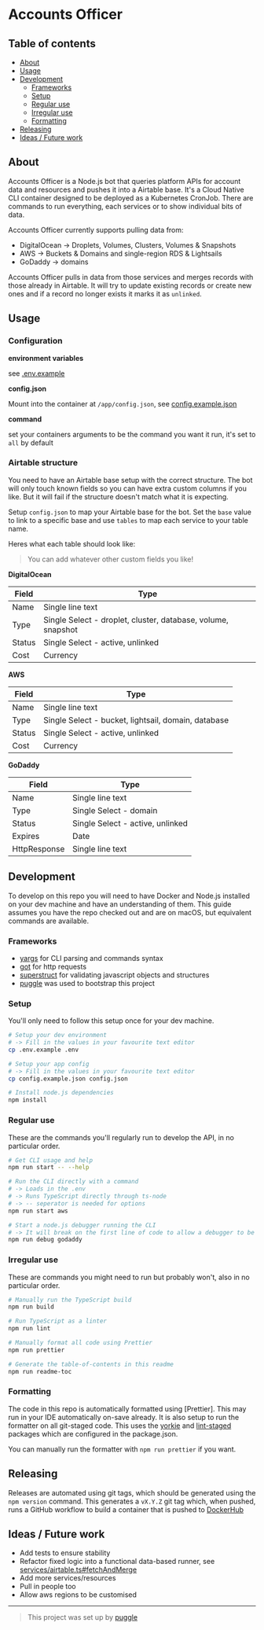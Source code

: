# Accounts Officer

<!-- toc-head -->

## Table of contents

- [About](#about)
- [Usage](#usage)
- [Development](#development)
  - [Frameworks](#frameworks)
  - [Setup](#setup)
  - [Regular use](#regular-use)
  - [Irregular use](#irregular-use)
  - [Formatting](#formatting)
- [Releasing](#releasing)
- [Ideas / Future work](#ideas--future-work)

<!-- toc-tail -->

## About

Accounts Officer is a Node.js bot that queries platform APIs for account data
and resources and pushes it into a Airtable base.
It's a Cloud Native CLI container designed to be deployed as a Kubernetes CronJob.
There are commands to run everything, each services or to show individual bits of data.

Accounts Officer currently supports pulling data from:

- DigitalOcean → Droplets, Volumes, Clusters, Volumes & Snapshots
- AWS → Buckets & Domains and single-region RDS & Lightsails
- GoDaddy → domains

Accounts Officer pulls in data from those services and merges records
with those already in Airtable.
It will try to update existing records or create new ones
and if a record no longer exists it marks it as `unlinked`.

## Usage

### Configuration

**environment variables**

see [.env.example](/.env.example)

**config.json**

Mount into the container at `/app/config.json`,
see [config.example.json](/config.example.json)

**command**

set your containers arguments to be the command you want it run,
it's set to `all` by default

### Airtable structure

You need to have an Airtable base setup with the correct structure.
The bot will only touch known fields so you can have extra custom columns if you like.
But it will fail if the structure doesn't match what it is expecting.

Setup `config.json` to map your Airtable base for the bot.
Set the `base` value to link to a specific base
and use `tables` to map each service to your table name.

Heres what each table should look like:

> You can add whatever other custom fields you like!

**DigitalOcean**

| Field  | Type                                                         |
| ------ | ------------------------------------------------------------ |
| Name   | Single line text                                             |
| Type   | Single Select - droplet, cluster, database, volume, snapshot |
| Status | Single Select - active, unlinked                             |
| Cost   | Currency                                                     |

**AWS**

| Field  | Type                                                |
| ------ | --------------------------------------------------- |
| Name   | Single line text                                    |
| Type   | Single Select - bucket, lightsail, domain, database |
| Status | Single Select - active, unlinked                    |
| Cost   | Currency                                            |

**GoDaddy**

| Field        | Type                             |
| ------------ | -------------------------------- |
| Name         | Single line text                 |
| Type         | Single Select - domain           |
| Status       | Single Select - active, unlinked |
| Expires      | Date                             |
| HttpResponse | Single line text                 |

## Development

To develop on this repo you will need to have Docker and Node.js installed on your dev machine
and have an understanding of them.
This guide assumes you have the repo checked out and are on macOS,
but equivalent commands are available.

### Frameworks

- [yargs](https://yargs.js.org) for CLI parsing and commands syntax
- [got](https://github.com/sindresorhus/got#readme) for http requests
- [superstruct](https://docs.superstructjs.org) for validating javascript objects and structures
- [puggle](https://github.com/robb-j/puggle#readme) was used to bootstrap this project

### Setup

You'll only need to follow this setup once for your dev machine.

```bash
# Setup your dev environment
# -> Fill in the values in your favourite text editor
cp .env.example .env

# Setup your app config
# -> Fill in the values in your favourite text editor
cp config.example.json config.json

# Install node.js dependencies
npm install
```

### Regular use

These are the commands you'll regularly run to develop the API, in no particular order.

```bash
# Get CLI usage and help
npm run start -- --help

# Run the CLI directly with a command
# -> Loads in the .env
# -> Runs TypeScript directly through ts-node
# -> -- seperator is needed for options
npm run start aws

# Start a node.js debugger running the CLI
# -> It will break on the first line of code to allow a debugger to be attached (--inspect-brk)
npm run debug godaddy
```

### Irregular use

These are commands you might need to run but probably won't, also in no particular order.

```bash
# Manually run the TypeScript build
npm run build

# Run TypeScript as a linter
npm run lint

# Manually format all code using Prettier
npm run prettier

# Generate the table-of-contents in this readme
npm run readme-toc
```

### Formatting

The code in this repo is automatically formatted using [Prettier].
This may run in your IDE automatically on-save already.
It is also setup to run the formatter on all git-staged code.
This uses the [yorkie](https://www.npmjs.com/package/yorkie)
and [lint-staged](https://www.npmjs.com/package/lint-staged)
packages which are configured in the package.json.

You can manually run the formatter with `npm run prettier` if you want.

## Releasing

Releases are automated using git tags,
which should be generated using the `npm version` command.
This generates a `vX.Y.Z` git tag which, when pushed, runs a GitHub workflow
to build a container that is pushed to
[DockerHub](http://hub.docker.com/r/openlab/accounts-officer)

## Ideas / Future work

- Add tests to ensure stability
- Refactor fixed logic into a functional data-based runner, see [services/airtable.ts#fetchAndMerge](/src/services/airtable.ts)
- Add more services/resources
- Pull in people too
- Allow aws regions to be customised

---

> This project was set up by [puggle](https://npm.im/puggle)
